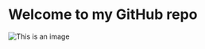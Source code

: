 # Welcome to my GitHub repo
![This is an image](https://myoctocat.com/assets/images/base-octocat.svg)
